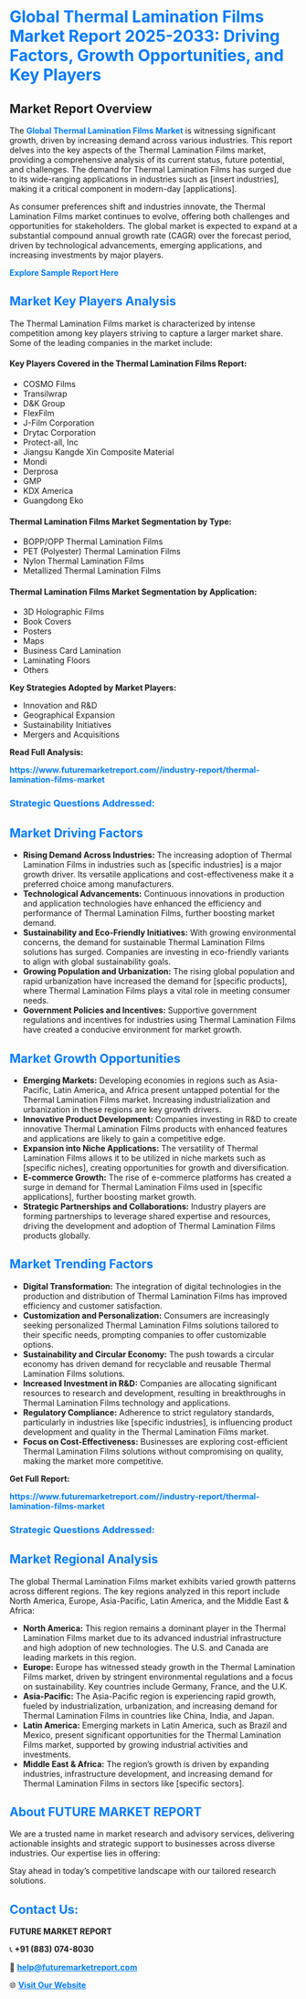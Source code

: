<h1 style="color: #007BFF;">Global Thermal Lamination Films Market Report 2025-2033: Driving Factors, Growth Opportunities, and Key Players</h1>

<section id="overview">
<h2>Market Report Overview</h2>
<p>The <a href="https://www.futuremarketreport.com//industry-report/thermal-lamination-films-market" style="color: #007BFF; text-decoration: none;"><strong>Global Thermal Lamination Films Market</strong></a> is witnessing significant growth, driven by increasing demand across various industries. This report delves into the key aspects of the Thermal Lamination Films market, providing a comprehensive analysis of its current status, future potential, and challenges. The demand for Thermal Lamination Films has surged due to its wide-ranging applications in industries such as [insert industries], making it a critical component in modern-day [applications].</p>
<p>As consumer preferences shift and industries innovate, the Thermal Lamination Films market continues to evolve, offering both challenges and opportunities for stakeholders. The global market is expected to expand at a substantial compound annual growth rate (CAGR) over the forecast period, driven by technological advancements, emerging applications, and increasing investments by major players.</p>
</section>

<section id="overview">
<p><a href="https://www.futuremarketreport.com//request-sample/reportId=84493" style="color: #007BFF; text-decoration: none;"><strong>Explore Sample Report Here</strong></a></p>
</section>

<section id="key-players">
<h2 style="color: #007BFF;">Market Key Players Analysis</h2>
<p>The Thermal Lamination Films market is characterized by intense competition among key players striving to capture a larger market share. Some of the leading companies in the market include:</p>
<h4>Key Players Covered in the Thermal Lamination Films Report:</h4>
<ul><li>COSMO Films</li><li>Transilwrap</li><li>D&amp;K Group</li><li>FlexFilm</li><li>J-Film Corporation</li><li>Drytac Corporation</li><li>Protect-all, Inc</li><li>Jiangsu Kangde Xin Composite Material</li><li>Mondi</li><li>Derprosa</li><li>GMP</li><li>KDX America</li><li>Guangdong Eko</li></ul>
<h4>Thermal Lamination Films Market Segmentation by Type:</h4>
<ul><li>BOPP/OPP Thermal Lamination Films</li><li>PET (Polyester) Thermal Lamination Films</li><li>Nylon Thermal Lamination Films</li><li>Metallized Thermal Lamination Films</li></ul>

<h4>Thermal Lamination Films Market Segmentation by Application:</h4>
<ul><li>3D Holographic Films</li><li>Book Covers</li><li>Posters</li><li>Maps</li><li>Business Card Lamination</li><li>Laminating Floors</li><li>Others</li></ul>
<p><strong>Key Strategies Adopted by Market Players:</strong></p>
<ul>
<li>Innovation and R&D</li>
<li>Geographical Expansion</li>
<li>Sustainability Initiatives</li>
<li>Mergers and Acquisitions</li>
</ul>
</section>

<section>
<p><strong>Read Full Analysis: </strong></p><a href="https://www.futuremarketreport.com//industry-report/thermal-lamination-films-market" style="color: #007BFF; text-decoration: none;"><strong>https://www.futuremarketreport.com//industry-report/thermal-lamination-films-market</strong></a>
<h3 style="color: #007BFF;">Strategic Questions Addressed:</h3>
</section>

<section id="driving-factors">
<h2 style="color: #007BFF;">Market Driving Factors</h2>
<ul>
<li><strong>Rising Demand Across Industries:</strong> The increasing adoption of Thermal Lamination Films in industries such as [specific industries] is a major growth driver. Its versatile applications and cost-effectiveness make it a preferred choice among manufacturers.</li>
<li><strong>Technological Advancements:</strong> Continuous innovations in production and application technologies have enhanced the efficiency and performance of Thermal Lamination Films, further boosting market demand.</li>
<li><strong>Sustainability and Eco-Friendly Initiatives:</strong> With growing environmental concerns, the demand for sustainable Thermal Lamination Films solutions has surged. Companies are investing in eco-friendly variants to align with global sustainability goals.</li>
<li><strong>Growing Population and Urbanization:</strong> The rising global population and rapid urbanization have increased the demand for [specific products], where Thermal Lamination Films plays a vital role in meeting consumer needs.</li>
<li><strong>Government Policies and Incentives:</strong> Supportive government regulations and incentives for industries using Thermal Lamination Films have created a conducive environment for market growth.</li>
</ul>
</section>

<section id="growth-opportunities">
<h2 style="color: #007BFF;">Market Growth Opportunities</h2>
<ul>
<li><strong>Emerging Markets:</strong> Developing economies in regions such as Asia-Pacific, Latin America, and Africa present untapped potential for the Thermal Lamination Films market. Increasing industrialization and urbanization in these regions are key growth drivers.</li>
<li><strong>Innovative Product Development:</strong> Companies investing in R&D to create innovative Thermal Lamination Films products with enhanced features and applications are likely to gain a competitive edge.</li>
<li><strong>Expansion into Niche Applications:</strong> The versatility of Thermal Lamination Films allows it to be utilized in niche markets such as [specific niches], creating opportunities for growth and diversification.</li>
<li><strong>E-commerce Growth:</strong> The rise of e-commerce platforms has created a surge in demand for Thermal Lamination Films used in [specific applications], further boosting market growth.</li>
<li><strong>Strategic Partnerships and Collaborations:</strong> Industry players are forming partnerships to leverage shared expertise and resources, driving the development and adoption of Thermal Lamination Films products globally.</li>
</ul>
</section>

<section id="trending-factors">
<h2 style="color: #007BFF;">Market Trending Factors</h2>
<ul>
<li><strong>Digital Transformation:</strong> The integration of digital technologies in the production and distribution of Thermal Lamination Films has improved efficiency and customer satisfaction.</li>
<li><strong>Customization and Personalization:</strong> Consumers are increasingly seeking personalized Thermal Lamination Films solutions tailored to their specific needs, prompting companies to offer customizable options.</li>
<li><strong>Sustainability and Circular Economy:</strong> The push towards a circular economy has driven demand for recyclable and reusable Thermal Lamination Films solutions.</li>
<li><strong>Increased Investment in R&D:</strong> Companies are allocating significant resources to research and development, resulting in breakthroughs in Thermal Lamination Films technology and applications.</li>
<li><strong>Regulatory Compliance:</strong> Adherence to strict regulatory standards, particularly in industries like [specific industries], is influencing product development and quality in the Thermal Lamination Films market.</li>
<li><strong>Focus on Cost-Effectiveness:</strong> Businesses are exploring cost-efficient Thermal Lamination Films solutions without compromising on quality, making the market more competitive.</li>
</ul>
</section>

<section>
<p><strong>Get Full Report: </strong></p><a href="https://www.futuremarketreport.com//industry-report/thermal-lamination-films-market" style="color: #007BFF; text-decoration: none;"><strong>https://www.futuremarketreport.com//industry-report/thermal-lamination-films-market</strong></a>
<h3 style="color: #007BFF;">Strategic Questions Addressed:</h3>
</section>


<section id="regional-analysis">
<h2 style="color: #007BFF;">Market Regional Analysis</h2>
<p>The global Thermal Lamination Films market exhibits varied growth patterns across different regions. The key regions analyzed in this report include North America, Europe, Asia-Pacific, Latin America, and the Middle East & Africa:</p>
<ul>
<li><strong>North America:</strong> This region remains a dominant player in the Thermal Lamination Films market due to its advanced industrial infrastructure and high adoption of new technologies. The U.S. and Canada are leading markets in this region.</li>
<li><strong>Europe:</strong> Europe has witnessed steady growth in the Thermal Lamination Films market, driven by stringent environmental regulations and a focus on sustainability. Key countries include Germany, France, and the U.K.</li>
<li><strong>Asia-Pacific:</strong> The Asia-Pacific region is experiencing rapid growth, fueled by industrialization, urbanization, and increasing demand for Thermal Lamination Films in countries like China, India, and Japan.</li>
<li><strong>Latin America:</strong> Emerging markets in Latin America, such as Brazil and Mexico, present significant opportunities for the Thermal Lamination Films market, supported by growing industrial activities and investments.</li>
<li><strong>Middle East & Africa:</strong> The region’s growth is driven by expanding industries, infrastructure development, and increasing demand for Thermal Lamination Films in sectors like [specific sectors].</li>
</ul>
</section>

<footer>
<h2 style="color: #007BFF;">About FUTURE MARKET REPORT</h2>
<p>We are a trusted name in market research and advisory services, delivering actionable insights and strategic support to businesses across diverse industries. Our expertise lies in offering:</p>

<p>Stay ahead in today’s competitive landscape with our tailored research solutions.</p>

<h2 style="color: #007BFF;">Contact Us:</h2>
<p><strong>FUTURE MARKET REPORT</strong></p>
<p>📞 <strong>+91 (883) 074-8030</strong></p>
<p>📧 <strong><a href="mailto:help@futuremarketreport.com" style="color: #007BFF;">help@futuremarketreport.com</a></strong></p>
<p>🌐 <strong><a href="https://www.futuremarketreport.com/" style="color: #007BFF;">Visit Our Website</a></strong></p>
</footer>